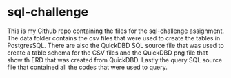 # sql-challenge

This is my Github repo containing the files for the sql-challenge assignment.  The data folder contains the csv files that were used to create the tables in PostgresSQL.  There are also the QuickDBD SQL source file that was used to create a table schema for the CSV files and the QuickDBD png file that show th ERD that was created from QuickDBD.  Lastly the query SQL source file that contained all the codes that were used to query.